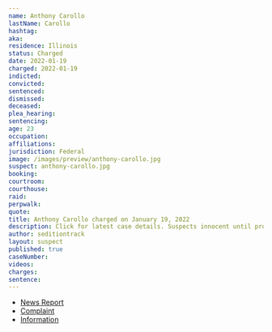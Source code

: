 ```yaml
---
name: Anthony Carollo
lastName: Carollo
hashtag:
aka:
residence: Illinois
status: Charged
date: 2022-01-19
charged: 2022-01-19
indicted:
convicted:
sentenced:
dismissed:
deceased:
plea_hearing:
sentencing:
age: 23
occupation:
affiliations:
jurisdiction: Federal
image: /images/preview/anthony-carollo.jpg
suspect: anthony-carollo.jpg
booking:
courtroom:
courthouse:
raid:
perpwalk:
quote:
title: Anthony Carollo charged on January 19, 2022
description: Click for latest case details. Suspects innocent until proven guilty.
author: seditiontrack
layout: suspect
published: true
caseNumber:
videos:
charges:
sentence:
---
```

- [News Report](https://chicago.suntimes.com/crime/2022/1/19/22891618/feds-charge-three-illinois-men-us-capitol-breach-investigation)
- [Complaint](https://extremism.gwu.edu/sites/g/files/zaxdzs2191/f/Cody%20Vollan%20Anthony%20Carollo%20Jeremiah%20Carollo%20Criminal%20Complaint.pdf)
- [Information](https://extremism.gwu.edu/sites/g/files/zaxdzs2191/f/Cody%20Vollan%20Anthony%20Carollo%20Jeremiah%20Carollo%20Information.pdf)
